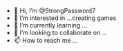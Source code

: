 - 👋 Hi, I’m @StrongPassword7
- 👀 I’m interested in ...creating games
- 🌱 I’m currently learning ...
- 💞️ I’m looking to collaborate on ...
- 📫 How to reach me ...

<!---
StrongPassword7/StrongPassword7 is a ✨ special ✨ repository because its `README.md` (this file) appears on your GitHub profile.
You can click the Preview link to take a look at your changes.
--->
